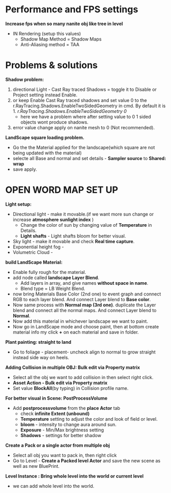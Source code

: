 # Performance and FPS settings
**Increase fps when so many nanite obj like tree in level**
- IN Rendering (setup this values) 
  - Shadow Map Method = Shadow Maps
  - Anti-Aliasing method = TAA


# Problems & solutions

**Shadow problem:**

1. directional Light - Cast Ray traced Shadows = toggle it to Disable or Project setting instead Enable.
2. or keep Enable Cast Ray traced shadows and set value 0 to the r.RayTracing.Shadows.EnableTwoSidedGeometry in cmd. By default it is 1.
   *r.RayTracing.Shadows.EnableTwoSidedGeometry 0*
   - here we have a problem where after setting value to 0 1 sided objects wont produce shadows.
3. error value change apply on nanite mesh to 0 (Not recommended).

**LandScape square loading problem.**
- Go the the Material applied for the landscape(which square are not being updated with the material)
- selecte all Base and normal and set details - **Sampler source** to **Shared: wrap**
- save apply.






# OPEN WORD MAP SET UP

**Light setup:**

- Directional light - make it movable.(if we want more sun change or increase **atmosphere sunlight index** )
   - Change the color of sun by changing value of **Temperature** in Details.
   - **Light shafts** - Light shafts bloom for better visual.
- Sky light - make it movable and check **Real time capture**.
- Exponential height fog - 
- Volumetric Cloud - 


**build LandScape Material:**
- Enable fully rough for the material.
- add node called **landscape Layer Blend**.
   - Add layers in array, and give names **without space in name**.
   - Blend type = LB Weight Blend.
- now bring Materials Base Color (2nd one) to event graph and connect RGB to each layer blend. And connect Layer blend to **Base color**.
- Now same process with **Normal map (3rd one)**. duplicate the Layer blend and connect all the normal maps. And connect Layer blend to **Normal**.
- Now add this material in whichever landscape we want to paint.
- Now go in LandScape mode and choose paint, then at bottom create material info my click **+** on each material and save in folder.
  
**Plant painting: straight to land**
- Go to foliage - placement- uncheck align to normal to grow straight instead side way on heels.

**Adding Collision in multiple OBJ: Bulk edit via Property matrix**
- Select all the obj we want to add collision in then select right click.
- **Asset Action - Bulk edit via Property matrix**
- Set value **BlockAll**(by typing) in Collision profile name.

**For better visual in Scene: PostProcessVolume**
- Add **postprocessvolume** from the **place Actor** tab
  - check **infinite Extent (unbound)**
  - **Temperature** setting to adjust the color and look of field or level.
  - **bloom** - intensity to change aura around sun.
  - **Exposure** - Min/Max brightness setting
  - **Shadows** - settings for better shadow 

**Create a Pack or a single actor from multiple obj**
- Select all obj you want to pack in, then right click
- Go to Level - **Create a Packed level Actor** and save the new scene as well as new BluePrint.
  

**Level Instance : Bring whole level into the world or current level**
- we can add whole level into the world.







